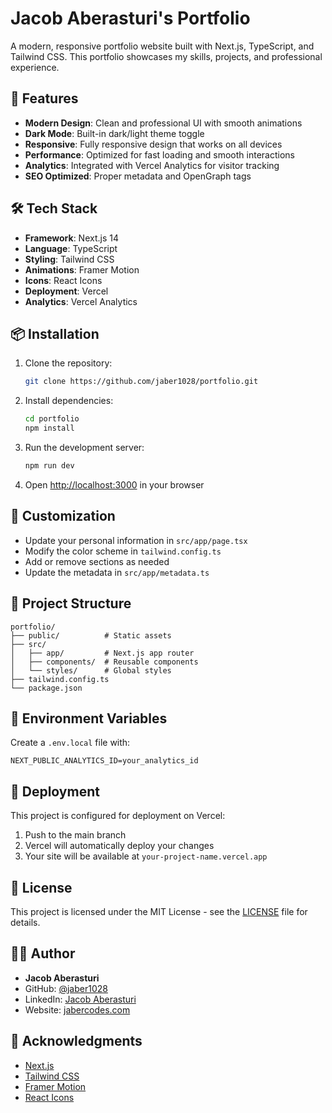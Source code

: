 # Jacob Aberasturi's Portfolio

A modern, responsive portfolio website built with Next.js, TypeScript, and Tailwind CSS. This portfolio showcases my skills, projects, and professional experience.

## 🚀 Features

- **Modern Design**: Clean and professional UI with smooth animations
- **Dark Mode**: Built-in dark/light theme toggle
- **Responsive**: Fully responsive design that works on all devices
- **Performance**: Optimized for fast loading and smooth interactions
- **Analytics**: Integrated with Vercel Analytics for visitor tracking
- **SEO Optimized**: Proper metadata and OpenGraph tags

## 🛠️ Tech Stack

- **Framework**: Next.js 14
- **Language**: TypeScript
- **Styling**: Tailwind CSS
- **Animations**: Framer Motion
- **Icons**: React Icons
- **Deployment**: Vercel
- **Analytics**: Vercel Analytics

## 📦 Installation

1. Clone the repository:
   ```bash
   git clone https://github.com/jaber1028/portfolio.git
   ```

2. Install dependencies:
   ```bash
   cd portfolio
   npm install
   ```

3. Run the development server:
   ```bash
   npm run dev
   ```

4. Open [http://localhost:3000](http://localhost:3000) in your browser

## 🎨 Customization

- Update your personal information in `src/app/page.tsx`
- Modify the color scheme in `tailwind.config.ts`
- Add or remove sections as needed
- Update the metadata in `src/app/metadata.ts`

## 📝 Project Structure

```
portfolio/
├── public/          # Static assets
├── src/
│   ├── app/         # Next.js app router
│   ├── components/  # Reusable components
│   └── styles/      # Global styles
├── tailwind.config.ts
└── package.json
```

## 🔧 Environment Variables

Create a `.env.local` file with:

```env
NEXT_PUBLIC_ANALYTICS_ID=your_analytics_id
```

## 🚀 Deployment

This project is configured for deployment on Vercel:

1. Push to the main branch
2. Vercel will automatically deploy your changes
3. Your site will be available at `your-project-name.vercel.app`

## 📄 License

This project is licensed under the MIT License - see the [LICENSE](LICENSE) file for details.

## 👨‍💻 Author

- **Jacob Aberasturi**
- GitHub: [@jaber1028](https://github.com/jaber1028)
- LinkedIn: [Jacob Aberasturi](https://linkedin.com/in/jacobaberasturi)
- Website: [jabercodes.com](https://jabercodes.com)

## 🙏 Acknowledgments

- [Next.js](https://nextjs.org/)
- [Tailwind CSS](https://tailwindcss.com/)
- [Framer Motion](https://www.framer.com/motion/)
- [React Icons](https://react-icons.github.io/react-icons/)
